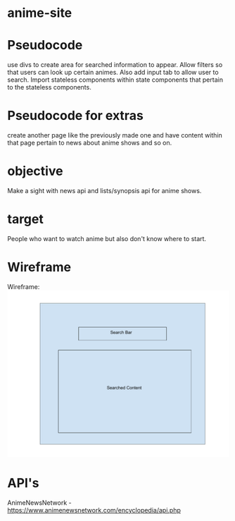 # anime-site


# Pseudocode
use divs to create area for searched information to appear. Allow filters so that users can look up certain animes. Also add input tab to allow user to search. Import stateless components within state components that pertain to the stateless components. 

# Pseudocode for extras
create another page like the previously made one and have content within that page pertain to news about anime shows and so on.


# objective 
Make a sight with news api and lists/synopsis api for anime shows.

# target
People who want to watch anime but also don't know where to start.




# Wireframe

Wireframe: ![](./wireframe/wireframe.png)


# API's
AnimeNewsNetwork - https://www.animenewsnetwork.com/encyclopedia/api.php










